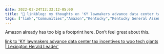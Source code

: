 ```yaml
---
date: 2022-02-24T12:33:12-05:00
title: "🔗 linkblog: my thoughts on 'KY lawmakers advance data center tax incentives to woo tech giants | Lexington Herald Leader'"
tags: ["link","Communities","Amazon","Kentucky","Kentucky General Assembly"]
---
```

Amazon already has too big a footprint here. Don't feel great about this.
 
[link to 'KY lawmakers advance data center tax incentives to woo tech giants | Lexington Herald Leader'](https://www.kentucky.com/news/politics-government/article258676228.html)
